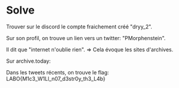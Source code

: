 # Solve

Trouver sur le discord le compte fraichement créé "dryy_2".

Sur son profil, on trouve un lien vers un twitter: "PMorphenstein".

Il dit que "internet n'oublie rien". => Cela évoque les sites d'archives.

Sur archive.today:

Dans les tweets récents, on trouve le flag: LABO{M1c3_W1Ll_n07_d3str0y_th3_L4b}
